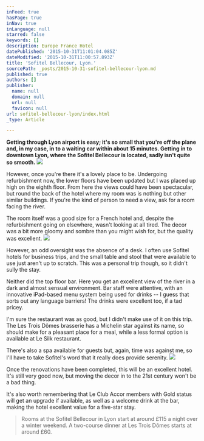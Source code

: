 ```yaml
---
inFeed: true
hasPage: true
inNav: true
inLanguage: null
starred: false
keywords: []
description: Europe France Hotel
datePublished: '2015-10-31T11:01:04.085Z'
dateModified: '2015-10-31T11:00:57.893Z'
title: 'Sofitel Bellecour, Lyon.'
sourcePath: _posts/2015-10-31-sofitel-bellecour-lyon.md
published: true
authors: []
publisher:
  name: null
  domain: null
  url: null
  favicon: null
url: sofitel-bellecour-lyon/index.html
_type: Article

---
```

**Getting through Lyon airport is easy; it's so small that you're off the plane and, in my case, in to a waiting car within about 15 minutes. Getting in to downtown Lyon, where the Sofitel Bellecour is located, sadly isn't quite so smooth.**
![](https://the-grid-user-content.s3-us-west-2.amazonaws.com/bd6bc7cd-70ff-4c19-88d8-6d04c4e02d1c.jpg)

However, once you're there it's a lovely place to be. Undergoing refurbishment now, the lower floors have been updated but I was placed up high on the eighth floor. From here the views could have been spectacular, but round the back of the hotel where my room was is nothing but other similar buildings. If you're the kind of person to need a view, ask for a room facing the river.

The room itself was a good size for a French hotel and, despite the refurbishment going on elsewhere, wasn't looking at all tired. The decor was a bit more gloomy and sombre than you might wish for, but the quality was excellent.
![](https://the-grid-user-content.s3-us-west-2.amazonaws.com/6be06b68-09b0-42f1-aa72-e232f5ed85d5.jpg)

However, an odd oversight was the absence of a desk. I often use Sofitel hotels for business trips, and the small table and stool that were available to use just aren't up to scratch. This was a personal trip though, so it didn't sully the stay.

Neither did the top floor bar. Here you get an excellent view of the river in a dark and almost sensual environment. Bar staff were attentive, with an innovative iPad-based menu system being used for drinks -- I guess that sorts out any language barriers! The drinks were excellent too, if a tad pricey.

I'm sure the restaurant was as good, but I didn't make use of it on this trip. The Les Trois Dômes brasserie has a Michelin star against its name, so should make for a pleasant place for a meal, while a less formal option is available at Le Silk restaurant.

There's also a spa available for guests but, again, time was against me, so I'll have to take Sofitel's word that it really does provide serenity.
![](https://the-grid-user-content.s3-us-west-2.amazonaws.com/74ace359-49fb-4fca-b6e6-73abb4027226.jpg)

Once the renovations have been completed, this will be an excellent hotel. It's still very good now, but moving the decor in to the 21st century won't be a bad thing.

It's also worth remembering that Le Club Accor members with Gold status will get an upgrade if available, as well as a welcome drink at the bar, making the hotel excellent value for a five-star stay.

> Rooms at the Sofitel Bellecour in Lyon start at around £115 a night over a winter weekend. A two-course dinner at Les Trois Dômes starts at around £60\.
>